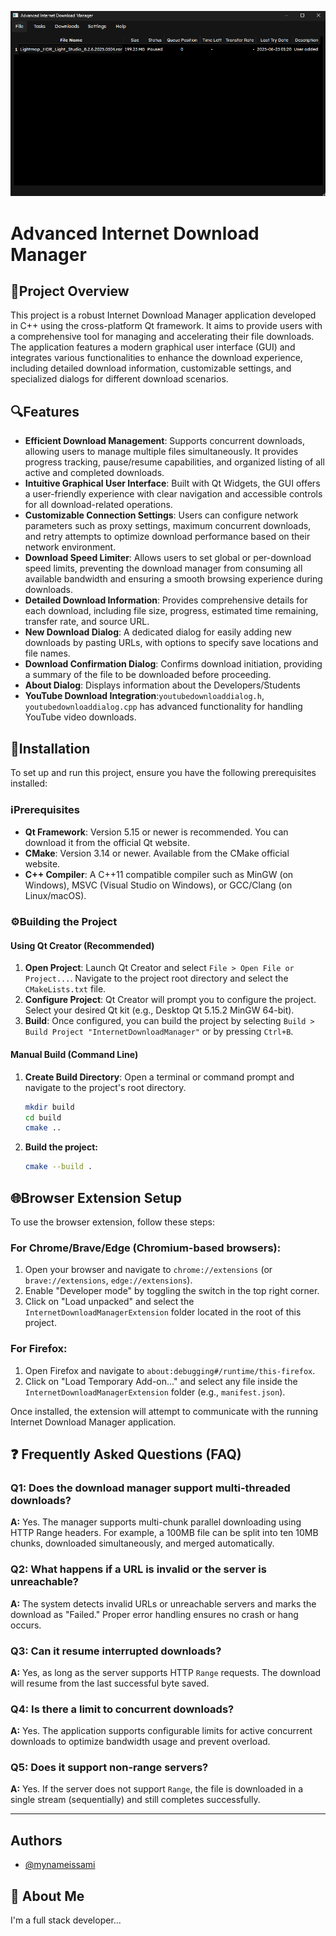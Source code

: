 ![ScreenShot](https://github.com/mynameissami/Advanced-IDM-using-QT/blob/master/image_2025-06-23_012120160.png?raw=true)

# Advanced Internet Download Manager

## 📄Project Overview
This project is a robust Internet Download Manager application developed in C++ using the cross-platform Qt framework. It aims to provide users with a comprehensive tool for managing and accelerating their file downloads. The application features a modern graphical user interface (GUI) and integrates various functionalities to enhance the download experience, including detailed download information, customizable settings, and specialized dialogs for different download scenarios.

## 🔍Features
- **Efficient Download Management**: Supports concurrent downloads, allowing users to manage multiple files simultaneously. It provides progress tracking, pause/resume capabilities, and organized listing of all active and completed downloads.
- **Intuitive Graphical User Interface**: Built with Qt Widgets, the GUI offers a user-friendly experience with clear navigation and accessible controls for all download-related operations.
- **Customizable Connection Settings**: Users can configure network parameters such as proxy settings, maximum concurrent downloads, and retry attempts to optimize download performance based on their network environment.
- **Download Speed Limiter**: Allows users to set global or per-download speed limits, preventing the download manager from consuming all available bandwidth and ensuring a smooth browsing experience during downloads.
- **Detailed Download Information**: Provides comprehensive details for each download, including file size, progress, estimated time remaining, transfer rate, and source URL.
- **New Download Dialog**: A dedicated dialog for easily adding new downloads by pasting URLs, with options to specify save locations and file names.
- **Download Confirmation Dialog**: Confirms download initiation, providing a summary of the file to be downloaded before proceeding.
- **About Dialog**: Displays information about the Developers/Students
- **YouTube Download Integration**:`youtubedownloaddialog.h`, `youtubedownloaddialog.cpp` has advanced functionality for handling YouTube video downloads.

## 🔽Installation
To set up and run this project, ensure you have the following prerequisites installed:

### ℹ️Prerequisites
- **Qt Framework**: Version 5.15 or newer is recommended. You can download it from the official Qt website.
- **CMake**: Version 3.14 or newer. Available from the CMake official website.
- **C++ Compiler**: A C++11 compatible compiler such as MinGW (on Windows), MSVC (Visual Studio on Windows), or GCC/Clang (on Linux/macOS).

### ⚙️Building the Project
#### Using Qt Creator (Recommended)
1.  **Open Project**: Launch Qt Creator and select `File > Open File or Project...`. Navigate to the project root directory and select the `CMakeLists.txt` file.
2.  **Configure Project**: Qt Creator will prompt you to configure the project. Select your desired Qt kit (e.g., Desktop Qt 5.15.2 MinGW 64-bit).
3.  **Build**: Once configured, you can build the project by selecting `Build > Build Project "InternetDownloadManager"` or by pressing `Ctrl+B`.

#### Manual Build (Command Line)
1.  **Create Build Directory**: Open a terminal or command prompt and navigate to the project's root directory.
    ```bash
    mkdir build
    cd build
    cmake ..
    ```

3.  **Build the project:**

    ```bash
    cmake --build .
    ```

## 🌐Browser Extension Setup

To use the browser extension, follow these steps:

### For Chrome/Brave/Edge (Chromium-based browsers):

1.  Open your browser and navigate to `chrome://extensions` (or `brave://extensions`, `edge://extensions`).
2.  Enable "Developer mode" by toggling the switch in the top right corner.
3.  Click on "Load unpacked" and select the `InternetDownloadManagerExtension` folder located in the root of this project.

### For Firefox:

1.  Open Firefox and navigate to `about:debugging#/runtime/this-firefox`.
2.  Click on "Load Temporary Add-on..." and select any file inside the `InternetDownloadManagerExtension` folder (e.g., `manifest.json`).

Once installed, the extension will attempt to communicate with the running Internet Download Manager application.

## ❓ Frequently Asked Questions (FAQ)

### Q1: Does the download manager support multi-threaded downloads?
**A:** Yes. The manager supports multi-chunk parallel downloading using HTTP Range headers. For example, a 100MB file can be split into ten 10MB chunks, downloaded simultaneously, and merged automatically.

### Q2: What happens if a URL is invalid or the server is unreachable?
**A:** The system detects invalid URLs or unreachable servers and marks the download as "Failed." Proper error handling ensures no crash or hang occurs.

### Q3: Can it resume interrupted downloads?
**A:** Yes, as long as the server supports HTTP `Range` requests. The download will resume from the last successful byte saved.

### Q4: Is there a limit to concurrent downloads?
**A:** Yes. The application supports configurable limits for active concurrent downloads to optimize bandwidth usage and prevent overload.

### Q5: Does it support non-range servers?
**A:** Yes. If the server does not support `Range`, the file is downloaded in a single stream (sequentially) and still completes successfully.

---

## Authors

- [@mynameissami](https://www.github.com/mynameissami)


## 🚀 About Me
I'm a full stack developer...


